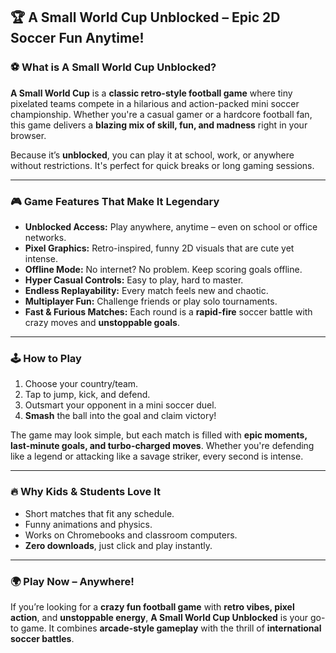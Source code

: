 ## 🏆 A Small World Cup Unblocked – Epic 2D Soccer Fun Anytime!

### ⚽ What is A Small World Cup Unblocked?

**A Small World Cup** is a **classic retro-style football game** where tiny pixelated teams compete in a hilarious and action-packed mini soccer championship. Whether you're a casual gamer or a hardcore football fan, this game delivers a **blazing mix of skill, fun, and madness** right in your browser.

Because it’s **unblocked**, you can play it at school, work, or anywhere without restrictions. It's perfect for quick breaks or long gaming sessions.

---

### 🎮 Game Features That Make It Legendary

- **Unblocked Access:** Play anywhere, anytime – even on school or office networks.
- **Pixel Graphics:** Retro-inspired, funny 2D visuals that are cute yet intense.
- **Offline Mode:** No internet? No problem. Keep scoring goals offline.
- **Hyper Casual Controls:** Easy to play, hard to master.
- **Endless Replayability:** Every match feels new and chaotic.
- **Multiplayer Fun:** Challenge friends or play solo tournaments.
- **Fast & Furious Matches:** Each round is a **rapid-fire** soccer battle with crazy moves and **unstoppable goals**.

---

### 🕹️ How to Play

1. Choose your country/team.
2. Tap to jump, kick, and defend.
3. Outsmart your opponent in a mini soccer duel.
4. **Smash** the ball into the goal and claim victory!

The game may look simple, but each match is filled with **epic moments, last-minute goals, and turbo-charged moves**. Whether you're defending like a legend or attacking like a savage striker, every second is intense.

---

### 🔥 Why Kids & Students Love It

- Short matches that fit any schedule.
- Funny animations and physics.
- Works on Chromebooks and classroom computers.
- **Zero downloads**, just click and play instantly.

---

### 🌍 Play Now – Anywhere!

If you’re looking for a **crazy fun football game** with **retro vibes, pixel action**, and **unstoppable energy**, **A Small World Cup Unblocked** is your go-to game. It combines **arcade-style gameplay** with the thrill of **international soccer battles**.
